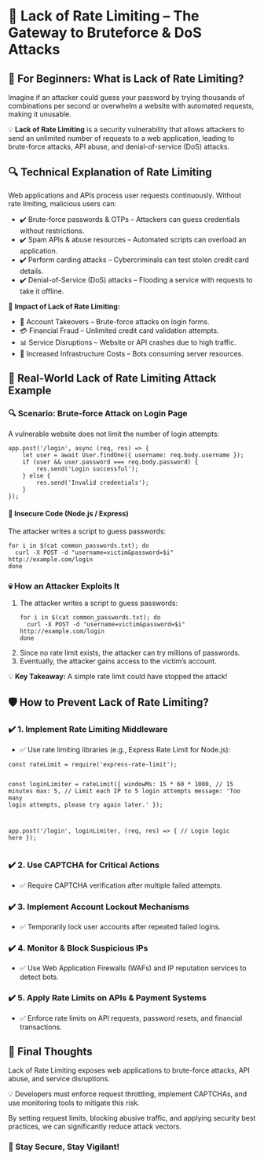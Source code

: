 <!DOCTYPE html>
<html lang="en">
<head>
  <meta charset="UTF-8">
  <meta name="viewport" content="width=device-width, initial-scale=1">
  
</head>
<body>

  <h1>📝 Lack of Rate Limiting – The Gateway to Bruteforce & DoS Attacks</h1>

  <h2>👶 For Beginners: What is Lack of Rate Limiting?</h2>
  <p>
    Imagine if an attacker could guess your password by trying thousands of combinations per second or overwhelm a website with automated requests, making it unusable.
  </p>

  <p>
    💡 <strong>Lack of Rate Limiting</strong> is a security vulnerability that allows attackers to send an unlimited number of requests to a web application, leading to brute-force attacks, API abuse, and denial-of-service (DoS) attacks.
  </p>

  <h2>🔍 Technical Explanation of Rate Limiting</h2>
  <p>
    Web applications and APIs process user requests continuously. Without rate limiting, malicious users can:
  </p>
  <ul>
    <li>✔️ Brute-force passwords & OTPs – Attackers can guess credentials without restrictions.</li>
    <li>✔️ Spam APIs & abuse resources – Automated scripts can overload an application.</li>
    <li>✔️ Perform carding attacks – Cybercriminals can test stolen credit card details.</li>
    <li>✔️ Denial-of-Service (DoS) attacks – Flooding a service with requests to take it offline.</li>
  </ul>

  <div class="highlight">
    🚨 <strong>Impact of Lack of Rate Limiting:</strong>
  </div>
  <ul>
    <li>🔑 Account Takeovers – Brute-force attacks on login forms.</li>
    <li>💳 Financial Fraud – Unlimited credit card validation attempts.</li>
    <li>📊 Service Disruptions – Website or API crashes due to high traffic.</li>
    <li>🚀 Increased Infrastructure Costs – Bots consuming server resources.</li>
  </ul>

  <h2>🚨 Real-World Lack of Rate Limiting Attack Example</h2>
  <h3>🔍 Scenario: Brute-force Attack on Login Page</h3>
  <p>A vulnerable website does not limit the number of login attempts:</p>

  <pre><code>app.post('/login', async (req, res) => {
    let user = await User.findOne({ username: req.body.username });
    if (user && user.password === req.body.password) {
        res.send('Login successful');
    } else {
        res.send('Invalid credentials');
    }
});</code></pre>

  <h4>🚫 Insecure Code (Node.js / Express)</h4>
  <p>The attacker writes a script to guess passwords:</p>
  <pre><code>for i in $(cat common_passwords.txt); do
  curl -X POST -d "username=victim&password=$i" http://example.com/login
done</code></pre>

  <h3>💀 How an Attacker Exploits It</h3>
  <ol>
    <li>The attacker writes a script to guess passwords:</li>
    <pre><code>for i in $(cat common_passwords.txt); do
  curl -X POST -d "username=victim&password=$i" http://example.com/login
done</code></pre>
    <li>Since no rate limit exists, the attacker can try millions of passwords.</li>
    <li>Eventually, the attacker gains access to the victim’s account.</li>
  </ol>

  <div class="highlight">
    💡 <strong>Key Takeaway:</strong> A simple rate limit could have stopped the attack!
  </div>

  <h2>🛡️ How to Prevent Lack of Rate Limiting?</h2>

  <h3>✔️ 1. Implement Rate Limiting Middleware</h3>
  <ul>
    <li>✅ Use rate limiting libraries (e.g., Express Rate Limit for Node.js):</li>
  </ul>
  <pre><code>const rateLimit = require('express-rate-limit');

const loginLimiter = rateLimit({
  windowMs: 15 * 60 * 1000, // 15 minutes
  max: 5, // Limit each IP to 5 login attempts
  message: 'Too many login attempts, please try again later.'
});

app.post('/login', loginLimiter, (req, res) => {
  // Login logic here
});</code></pre>

  <h3>✔️ 2. Use CAPTCHA for Critical Actions</h3>
  <ul>
    <li>✅ Require CAPTCHA verification after multiple failed attempts.</li>
  </ul>

  <h3>✔️ 3. Implement Account Lockout Mechanisms</h3>
  <ul>
    <li>✅ Temporarily lock user accounts after repeated failed logins.</li>
  </ul>

  <h3>✔️ 4. Monitor & Block Suspicious IPs</h3>
  <ul>
    <li>✅ Use Web Application Firewalls (WAFs) and IP reputation services to detect bots.</li>
  </ul>

  <h3>✔️ 5. Apply Rate Limits on APIs & Payment Systems</h3>
  <ul>
    <li>✅ Enforce rate limits on API requests, password resets, and financial transactions.</li>
  </ul>

  <h2>🚀 Final Thoughts</h2>
  <p>
    Lack of Rate Limiting exposes web applications to brute-force attacks, API abuse, and service disruptions.
  </p>
  <p>
    💡 Developers must enforce request throttling, implement CAPTCHAs, and use monitoring tools to mitigate this risk.
  </p>
  <p>
    By setting request limits, blocking abusive traffic, and applying security best practices, we can significantly reduce attack vectors.
  </p>

  <h3>🔐 Stay Secure, Stay Vigilant!</h3>

</body>
</html>
